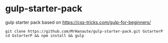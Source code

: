 # gulp-starter-pack
gulp starter pack based on https://css-tricks.com/gulp-for-beginners/

```
git clone https://github.com/MrHanaute/gulp-starter-pack.git GstarterP
cd GstarterP && npm install && gulp
```
